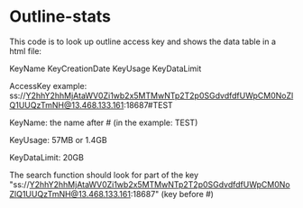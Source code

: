# Outline-stats

This code is to look up outline access key and shows the data table in a html file:

KeyName KeyCreationDate KeyUsage KeyDataLimit

AccessKey example: ss://Y2hhY2hhMjAtaWV0Zi1wb2x5MTMwNTp2T2p0SGdvdfdfUWpCM0NoZlQ1UUQzTmNH@13.468.133.161:18687#TEST

KeyName: the name after # (in the example: TEST) 

KeyUsage: 57MB or 1.4GB

KeyDataLimit: 20GB

The search function should look for part of the key "ss://Y2hhY2hhMjAtaWV0Zi1wb2x5MTMwNTp2T2p0SGdvdfdfUWpCM0NoZlQ1UUQzTmNH@13.468.133.161:18687" (key before #)
